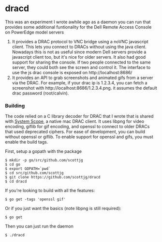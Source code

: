 # dracd

This was an experiment I wrote awhile ago as a daemon you can run that provides some additional funtionality for the Dell Remote Access Console on PowerEdge model servers

1. It provides a DRAC protocol to VNC bridge using a noVNC javascript client. This lets you connect to DRACs without using the java client. Nowadays this is not as useful since modern Dell servers provide a javascript client too, but it's nice for older servers. It also had good support for sharing the console. If two people connected to the same server, they could both see the screen and control it. The interface to use the js drac console is exposed on http://localhost:8686/
2. It provides an API to grab screenshots and animated gifs from a server via the DRAC. For example, if your drac ip is 1.2.3.4, you can fetch a screenshot with http://localhost:8686/1.2.3.4.png. it assumes the default drac password (root/calvin).

### Building

The code relied on a C library decoder for DRAC that I wrote that is shared with [System Scope](https://getsystemscope.com/), a native mac DRAC client. It uses libpng for video encoding, giflib for gif encoding, and openssl to connect to older DRACs that used deprecated ciphers. For ease of development, you can build without openssl or giflib. To enable support for openssl and gifs, you must enable the build tags.

First, setup a gopath with the package
```
$ mkdir -p go/src/github.com/scottjg
$ cd go
$ export GOPATH=`pwd`
$ cd src/github.com/scottjg
$ git clone https://github.com/scottjg/dracd
$ cd dracd
```

If you're looking to build with all the features:
```
$ go get -tags 'openssl gif'
```

Or if you just want the basics (note libpng is still required):
```
$ go get
```

Then you can just run the daemon
```
$ ./dracd
```